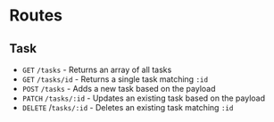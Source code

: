 # Routes

## Task

- `GET` `/tasks` - Returns an array of all tasks
- `GET` `/tasks/id` - Returns a single task matching `:id`
- `POST` `/tasks` - Adds a new task based on the payload
- `PATCH` `/tasks/:id` - Updates an existing task based on the payload
- `DELETE` /`tasks/:id` - Deletes an existing task matching `:id`